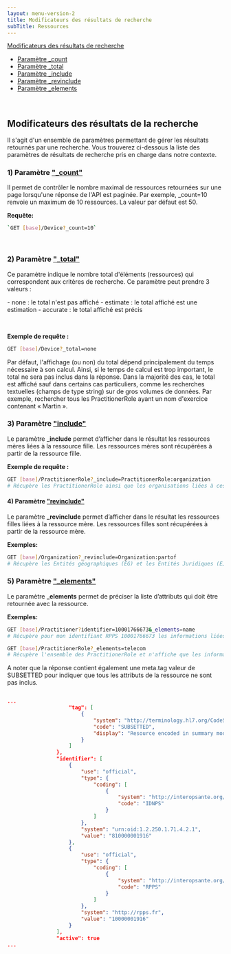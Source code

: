 ```yaml
---
layout: menu-version-2
title: Modificateurs des résultats de recherche
subTitle: Ressources
---
```


<div class="wysiwyg" markdown="1">

[Modificateurs des résultats de recherche](#0-header)
- [Paramètre _count](#1-header)
- [Paramètre _total](#2-header)
- [Paramètre _include](#3-header)
- [Paramètre _revinclude](#4-header)
- [Paramètre _elements](#5-header)


</div>
<br />

  
## <a id="0-header"></a>Modificateurs des résultats de la recherche

Il s'agit d'un ensemble de paramètres permettant de gérer les résultats retournés par une recherche. 
Vous trouverez ci-dessous la liste des paramètres de résultats de recherche pris en charge dans notre contexte.

### <a id="1-header"></a>1) Paramètre ["_count"](https://www.hl7.org/fhir/search.html#count) 

Il permet de contrôler le nombre maximal de ressources retournées sur une page lorsqu'une réponse de l'API est paginée. Par exemple, _count=10 renvoie un maximum de 10 ressources. La valeur par défaut est 50.

**Requête:**

```sh
`GET [base]/Device?_count=10`
```

&nbsp;


### <a id="2-header"></a>2) Paramètre ["_total"](https://www.hl7.org/fhir/search.html#total) 

Ce paramètre indique le nombre total d'éléments (ressources) qui correspondent aux critères de recherche. Ce paramètre peut prendre 3 valeurs :
<div class="wysiwyg" markdown="1">
- none : le total n'est pas affiché
- estimate : le total affiché est une estimation
- accurate : le total affiché est précis
</div>

&nbsp;

**Exemple de requête :**

```sh
GET [base]/Device?_total=none

```
<p>Par défaut, l'affichage (ou non) du total dépend principalement du temps nécessaire à son calcul. Ainsi, si le temps de calcul est trop important, le total ne sera pas inclus dans la réponse.
Dans la majorité des cas, le total est affiché sauf dans certains cas particuliers, comme les recherches textuelles (champs de type string) sur de gros volumes de données. Par exemple, rechercher tous les PractitionerRole ayant un nom d'exercice contenant « Martin ».</p>

### <a id="3-header"></a>3) Paramètre ["include"](https://www.hl7.org/fhir/search.html#_include) 

Le paramètre **_include** permet d’afficher dans le résultat les ressources mères liées à la ressource fille. Les ressources mères sont récupérées à partir de la ressource fille. 


**Exemple de requête :**

```sh
GET [base]/PractitionerRole?_include=PractitionerRole:organization
# Récupère les PractitionerRole ainsi que les organisations liées à ces PractitionerRole
``` 

#### <a id="4-header"></a>4) Paramètre ["revinclude"](https://www.hl7.org/fhir/search.html#_revinclude) 

Le paramètre **_revinclude** permet d’afficher dans le résultat les ressources filles liées à la ressource mère. Les ressources filles sont récupérées à partir de la ressource mère. 


**Exemples:**

```sh
GET [base]/Organization?_revinclude=Organization:partof
# Récupère les Entités géographiques (EG) et les Entités Juridiques (EJ) de rattachement
```


### <a id="5-header"></a>5) Paramètre ["_elements"](https://hl7.org/fhir/search.html#_elements) 

Le paramètre **_elements** permet de préciser la liste d’attributs qui doit être retournée avec la ressource.  


**Exemples:**

```sh
GET [base]/Practitioner?identifier=10001766673&_elements=name
# Récupère pour mon identifiant RPPS 10001766673 les informations liées à l'attribut name

GET [base]/PractitionerRole?_elements=telecom
# Récupère l'ensemble des PractitionerRole et n'affiche que les informations liées à l'attribut telecom (BAL MSS)

```
A noter que la réponse contient également une meta.tag valeur de SUBSETTED pour indiquer que tous les attributs de la ressource ne sont pas inclus.

```json

...
                    "tag": [
                        {
                            "system": "http://terminology.hl7.org/CodeSystem/v3-ObservationValue",
                            "code": "SUBSETTED",
                            "display": "Resource encoded in summary mode"
                        }
                    ]
                },
                "identifier": [
                    {
                        "use": "official",
                        "type": {
                            "coding": [
                                {
                                    "system": "http://interopsante.org/CodeSystem/v2-0203",
                                    "code": "IDNPS"
                                }
                            ]
                        },
                        "system": "urn:oid:1.2.250.1.71.4.2.1",
                        "value": "810000001916"
                    },
                    {
                        "use": "official",
                        "type": {
                            "coding": [
                                {
                                    "system": "http://interopsante.org/CodeSystem/v2-0203",
                                    "code": "RPPS"
                                }
                            ]
                        },
                        "system": "http://rpps.fr",
                        "value": "10000001916"
                    }
                ],
                "active": true
...

```

&nbsp;
